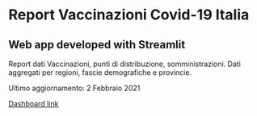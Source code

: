 # Report Vaccinazioni Covid-19 Italia

## Web app developed with Streamlit

Report dati Vaccinazioni, punti di distribuzione, somministrazioni. Dati aggregati per regioni, fascie demografiche e provincie.

Ultimo aggiornamento: 2 Febbraio 2021

[Dashboard link](https://share.streamlit.io/giandata/vaccini-italia-covid/dashboard.py)